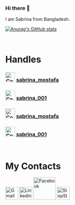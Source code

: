 ### Hi there 👋
I am Sabrina from Bangladesh.

[![Anurag's GitHub stats](https://github-readme-stats.vercel.app/api?username=sabrina-mostafa)](https://github.com/anuraghazra/github-readme-stats)


<!--
**sabrina-mostafa/sabrina-mostafa** is a ✨ _special_ ✨ repository because its `README.md` (this file) appears on your GitHub profile.

Here are some ideas to get you started:

- 🔭 I’m currently working on ...
- 🌱 I’m currently learning ...
- 👯 I’m looking to collaborate on ...
- 🤔 I’m looking for help with ...
- 💬 Ask me about ...
- 📫 How to reach me: ...
- 😄 Pronouns: ...
- ⚡ Fun fact: ...
-->
</br>

# Handles
### <img src='https://cdn.iconscout.com/icon/free/png-256/code-forces-3521352-2944796.png' alt='Codeforces' height='30'> [  sabrina_mostafa](https://codeforces.com/profile/sabrina_mostafa) 
### <img src='https://i.pinimg.com/originals/c5/d9/fc/c5d9fc1e18bcf039f464c2ab6cfb3eb6.jpg' alt='CodeChef' height='30'> [sabrina_001](https://www.codechef.com/users/sabrina_001)

### <img src='https://img.atcoder.jp/assets/atcoder.png' alt='Codeforces' height='30'> [sabrina_mostafa](https://atcoder.jp/users/sabrina_mostafa)

### <img src='https://pbs.twimg.com/profile_images/568733328090480640/B1rm7i-y_400x400.jpeg' alt='Codeforces' height='30'> [sabrina_001](https://www.spoj.com/myaccount/)
</br>

# My Contacts
[<img src='https://upload.wikimedia.org/wikipedia/commons/thumb/7/7e/Gmail_icon_%282020%29.svg/2560px-Gmail_icon_%282020%29.svg.png' alt='Gmail' height='40'>](sabrinamostafa9900@gmail.com) [<img src='https://cdn-icons-png.flaticon.com/512/174/174857.png' alt='Linkedin' height='40'>](https://www.linkedin.com/in/sabrina-mostafa-389114207/)
[<img src='https://brandlogos.net/wp-content/uploads/2021/04/facebook-icon.png' alt='Facebook' height='70'>](https://www.facebook.com/MostafaSabreena/)
[<img src='https://www.stopstalk.com/stopstalk/static/images/StopStalk.png?_rev=20201225170526' alt='StopStalk' height='40'>](https://www.stopstalk.com/user/profile/sabrina_mostafa)
